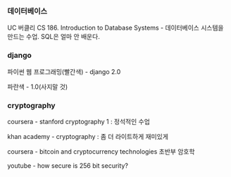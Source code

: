 ### 데이터베이스

UC 버클리 CS 186. Introduction to Database Systems - 데이터베이스 시스템을 만드는 수업. SQL은 얼마 안 배운다.



### django

파이썬 웹 프로그래밍(빨간색) - django 2.0

파란색 - 1.0(사지말 것)	



### cryptography

coursera - stanford cryptography 1 : 정석적인 수업

khan academy - cryptography : 좀 더 라이트하게 재미있게

coursera - bitcoin and cryptocurrency technologies 초반부 암호학

youtube - how secure is 256 bit security?
